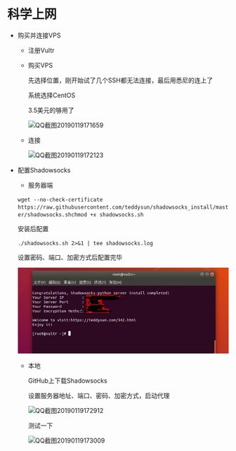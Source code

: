 # 科学上网

* 购买并连接VPS

  * 注册Vultr

  * 购买VPS

    先选择位置，刚开始试了几个SSH都无法连接，最后用悉尼的连上了

    系统选择CentOS

    3.5美元的够用了

    ​![QQ截图20190119171659](D:\Ai\AiDaiP.github.io\images\科学上网\QQ截图20190119171659.png)

  * 连接

    ![QQ截图20190119172123](D:\Ai\AiDaiP.github.io\images\科学上网\QQ截图20190119172123.png)

* 配置Shadowsocks

  * 服务器端

  `wget --no-check-certificate https://raw.githubusercontent.com/teddysun/shadowsocks_install/master/shadowsocks.shchmod +x shadowsocks.sh`

  安装后配置

  `./shadowsocks.sh 2>&1 | tee shadowsocks.log`

  设置密码、端口、加密方式后配置完毕

  ![QQ截图20190119164904](https://github.com/AiDaiP/AiDaiP.github.io/blob/master/images/%E7%A7%91%E5%AD%A6%E4%B8%8A%E7%BD%91/QQ%E6%88%AA%E5%9B%BE20190119164904.png)

  * 本地

    GitHub上下载Shadowsocks

    设置服务器地址、端口、密码、加密方式，启动代理

    ![QQ截图20190119172912](D:\Ai\AiDaiP.github.io\images\科学上网\QQ截图20190119172912.png)

    测试一下

    ![QQ截图20190119173009](D:\Ai\AiDaiP.github.io\images\科学上网\QQ截图20190119173009.png)

    

